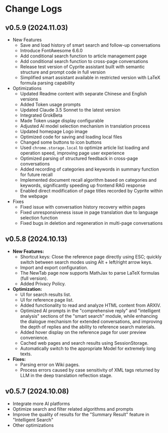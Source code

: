 # Change Logs

## v0.5.9 (2024.11.03)

- New Features
  + Save and load history of smart search and follow-up conversations
  + Introduce FontAwesome 6.6.0
  + Add conditional search function to article management page
  + Add conditional search function to cross-page conversations
  + Release test version of Cyprite assistant built with semantic structure and prompt code in full version
  + Simplified smart assistant available in restricted version with LaTeX formula parsing capability
- Optimizations
  + Updated Readme content with separate Chinese and English versions
  + Added Token usage prompts
  + Updated Claude 3.5 Sonnet to the latest version
  + Integrated GrokBeta
  + Made Token usage display configurable
  + Adjusted AI model selection mechanism in translation process
  + Updated homepage Logo image
  + Optimized code for saving and loading local files
  + Changed some buttons to icon buttons
  + Used `chrome.storage.local` to optimize article list loading and operation speed, improving page user experience
  + Optimized parsing of structured feedback in cross-page conversations
  + Added recording of categories and keywords in summary function for future recall
  + Implemented document recall algorithm based on categories and keywords, significantly speeding up frontend RAG response
  + Enabled direct modification of page titles recorded by Cyprite within the webpage
- Fixes
  + Fixed issue with conversation history recovery within pages
  + Fixed unresponsiveness issue in page translation due to language selection function
  + Fixed bugs in deletion and regeneration in multi-page conversations

## v0.5.8 (2024.10.13)

- **New Features:**
  - Shortcut keys: Close the reference page directly using ESC; quickly switch between search modes using Alt + left/right arrow keys.
  - Import and export configuration.
  - The NewTab page now supports MathJax to parse LaTeX formulas (full version).
  - Added Privacy Policy.
- **Optimization:**
  - UI for search results list.
  - UI for reference page list.
  - Added functionality to read and analyze HTML content from ARXIV.
  - Optimized AI prompts in the "comprehensive reply" and "intelligent analysis" sections of the "smart search" module, while enhancing the dialogue mechanism for extended conversations, and improving the depth of replies and the ability to reference search materials.
  - Added hover display on the reference page for user preview convenience.
  - Cached web pages and search results using SessionStorage.
  - Automatically switch to the appropriate Model for extremely long texts.
- **Fixes:**
  - Parsing error on Wiki pages.
  - Process errors caused by case sensitivity of XML tags returned by LLM in the deep translation reflection stage.

## v0.5.7 (2024.10.08)

- Integrate more AI platforms
- Optimize search and filter related algorithms and prompts
- Improve the quality of results for the "Summary Result" feature in "Intelligent Search"
- Other optimizations